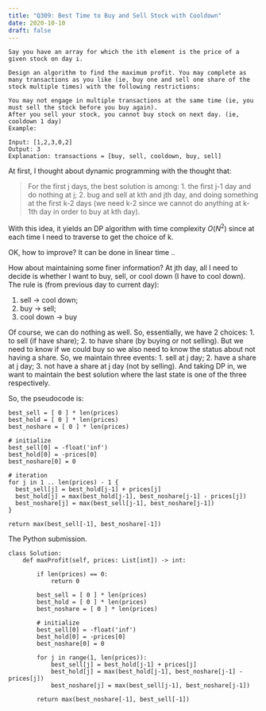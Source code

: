 ```yaml
---
title: "Q309: Best Time to Buy and Sell Stock with Cooldown"
date: 2020-10-10
draft: false
---
```



```
Say you have an array for which the ith element is the price of a given stock on day i.

Design an algorithm to find the maximum profit. You may complete as many transactions as you like (ie, buy one and sell one share of the stock multiple times) with the following restrictions:

You may not engage in multiple transactions at the same time (ie, you must sell the stock before you buy again).
After you sell your stock, you cannot buy stock on next day. (ie, cooldown 1 day)
Example:

Input: [1,2,3,0,2]
Output: 3 
Explanation: transactions = [buy, sell, cooldown, buy, sell]
```

At first, I thought about dynamic programming with the thought that:

> For the first j days, the best solution is among: 1. the first j-1 day and do nothing at j; 2. bug and sell at kth and jth day, and doing something at the first k-2 days (we need k-2 since we cannot do anything at k-1th day in order to buy at kth day).

With this idea, it yields an DP algorithm with time complexity $O(N^2)$ since at each time I need to traverse to get the choice of k.

OK, how to improve? It can be done in linear time ..

How about maintaining some finer information? At jth day, all I need to decide is whether I want to buy, sell, or cool down (I have to cool down). 
The rule is (from previous day to current day):

1. sell -> cool down;
2. buy  -> sell;
3. cool down -> buy

Of course, we can do nothing as well. 
So, essentially, we have 2 choices: 1. to sell (if have share); 2. to have share (by buying or not selling).
But we need to know if we could buy so we also need to know the status about not having a share.
So, we maintain three events: 1. sell at j day; 2. have a share at j day; 3. not have a share at j day (not by selling).
And taking DP in, we want to maintain the best solution where the last state is one of the three respectively.

So, the pseudocode is:

```
best_sell = [ 0 ] * len(prices)
best_hold = [ 0 ] * len(prices)
best_noshare = [ 0 ] * len(prices)

# initialize
best_sell[0] = -float('inf')
best_hold[0] = -prices[0]
best_noshare[0] = 0

# iteration
for j in 1 .. len(prices) - 1 {
  best_sell[j] = best_hold[j-1] + prices[j]
  best_hold[j] = max(best_hold[j-1], best_noshare[j-1] - prices[j])
  best_noshare[j] = max(best_sell[j-1], best_noshare[j-1])
}

return max(best_sell[-1], best_noshare[-1])
```

The Python submission.

```{python}
class Solution:
    def maxProfit(self, prices: List[int]) -> int:
    
        if len(prices) == 0:
            return 0
        
        best_sell = [ 0 ] * len(prices)
        best_hold = [ 0 ] * len(prices)
        best_noshare = [ 0 ] * len(prices)
        
        # initialize
        best_sell[0] = -float('inf')
        best_hold[0] = -prices[0]
        best_noshare[0] = 0
        
        for j in range(1, len(prices)):
            best_sell[j] = best_hold[j-1] + prices[j]
            best_hold[j] = max(best_hold[j-1], best_noshare[j-1] - prices[j])
            best_noshare[j] = max(best_sell[j-1], best_noshare[j-1])
      
        return max(best_noshare[-1], best_sell[-1])       
```
